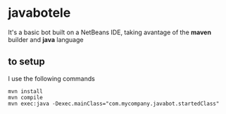 # javabotele
It's a basic bot built on a NetBeans IDE, taking avantage of the **maven** builder and **java** language
## to setup
I use the following commands
```
mvn install
mvn compile
mvn exec:java -Dexec.mainClass="com.mycompany.javabot.startedClass"
```
